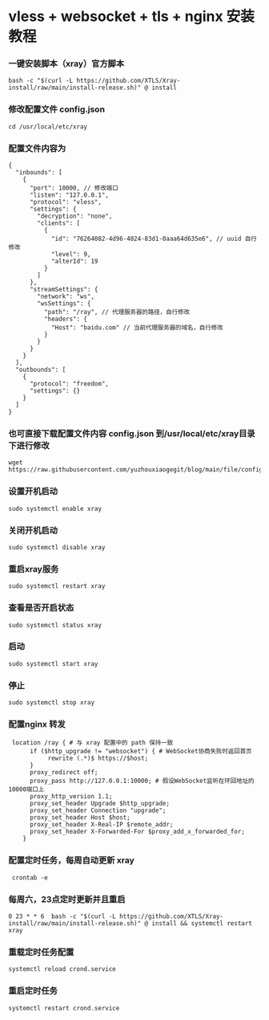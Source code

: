 # vless + websocket + tls + nginx 安装教程

### 一键安装脚本（xray）官方脚本
```code
bash -c "$(curl -L https://github.com/XTLS/Xray-install/raw/main/install-release.sh)" @ install
```
### 修改配置文件 config.json
```code
cd /usr/local/etc/xray
```
### 配置文件内容为
```code
{
  "inbounds": [
    {
      "port": 10000, // 修改端口
      "listen": "127.0.0.1",
      "protocol": "vless",
      "settings": {
        "decryption": "none",
        "clients": [
          {
            "id": "76264082-4d96-4024-83d1-0aaa64d635e6", // uuid 自行修改
            "level": 9,
            "alterId": 19
          }
        ]
      },
      "streamSettings": {
        "network": "ws",
        "wsSettings": {
          "path": "/ray", // 代理服务器的路径，自行修改
          "headers": {
            "Host": "baidu.com" // 当前代理服务器的域名，自行修改
          }
        }
      }
    }
  ],
  "outbounds": [
    {
      "protocol": "freedom",
      "settings": {}
    }
  ]
}
```
### 也可直接下载配置文件内容 config.json 到/usr/local/etc/xray目录下进行修改
```code
wget https://raw.githubusercontent.com/yuzhouxiaogegit/blog/main/file/config.json
```
### 设置开机启动
``` code
sudo systemctl enable xray
```
### 关闭开机启动
``` code
sudo systemctl disable xray
```
### 重启xray服务
``` code
sudo systemctl restart xray
```
### 查看是否开启状态
``` code
sudo systemctl status xray
```
### 启动
``` code
sudo systemctl start xray
```
### 停止
``` code
sudo systemctl stop xray
```

### 配置nginx 转发

```code
 location /ray { # 与 xray 配置中的 path 保持一致
      if ($http_upgrade != "websocket") { # WebSocket协商失败时返回首页
           rewrite (.*)$ https://$host;
      }
      proxy_redirect off;
      proxy_pass http://127.0.0.1:10000; # 假设WebSocket监听在环回地址的10000端口上
      proxy_http_version 1.1;
      proxy_set_header Upgrade $http_upgrade;
      proxy_set_header Connection "upgrade";
      proxy_set_header Host $host;
      proxy_set_header X-Real-IP $remote_addr;
      proxy_set_header X-Forwarded-For $proxy_add_x_forwarded_for;
    }
```

### 配置定时任务，每周自动更新 xray

```code
 crontab -e
```
### 每周六，23点定时更新并且重启
```code
0 23 * * 6  bash -c "$(curl -L https://github.com/XTLS/Xray-install/raw/main/install-release.sh)" @ install && systemctl restart xray
```
### 重载定时任务配置
```code
systemctl reload crond.service
```
### 重启定时任务
```code
systemctl restart crond.service
```

